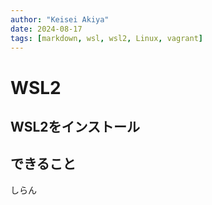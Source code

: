 ```yaml
---
author: "Keisei Akiya"
date: 2024-08-17
tags: [markdown, wsl, wsl2, Linux, vagrant]
---
```

# WSL2

## WSL2をインストール

## できること

しらん
